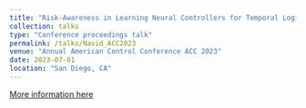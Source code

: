 ```yaml
---
title: "Risk-Awareness in Learning Neural Controllers for Temporal Logic Objectives"
collection: talks
type: "Conference proceedings talk"
permalink: /talks/Navid_ACC2023
venue: "Annual American Control Conference ACC 2023"
date: 2023-07-01
location: "San Diego, CA"
---
```

[More information here](https://acc2023.a2c2.org/conference-program-2/#)
